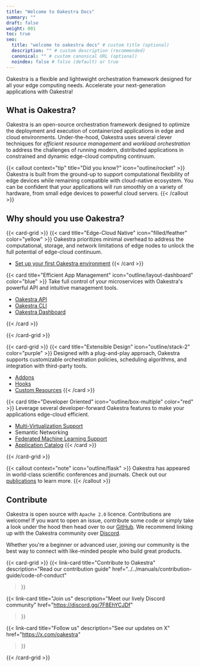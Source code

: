 ```yaml
---
title: "Welcome to Oakestra Docs"
summary: ""
draft: false
weight: 001
toc: true
seo:
  title: "welcome to oakestra docs" # custom title (optional)
  description: "" # custom description (recommended)
  canonical: "" # custom canonical URL (optional)
  noindex: false # false (default) or true
---
```

<span class="lead">
Oakestra is a flexible and lightweight orchestration framework designed for all your edge computing needs. Accelerate your next-generation applications with Oakestra!
</span>

## What is Oakestra?

Oakestra is an open-source orchestration framework designed to optimize the deployment and execution of containerized applications in edge and cloud environments. Under-the-hood, Oakestra uses several clever techniques for *efficient resource management* and *workload orchestration* to address the challenges of running modern, distributed applications in constrained and dynamic edge-cloud computing continuum.

{{< callout context="tip" title="Did you know?" icon="outline/rocket" >}}
Oakestra is built from the ground-up to support computational flexibility of edge devices while remaining compatible with cloud-native ecosystem. You can be confident that your applications will run smoothly on a variety of hardware, from small edge devices to powerful cloud servers.
{{< /callout >}}

## Why should you use Oakestra?

{{< card-grid >}}
{{< card title="Edge-Cloud Native" icon="filled/feather" color="yellow" >}}
Oakestra prioritizes minimal overhead to address the computational, storage, and network limitations of edge nodes to unlock the full potential of edge-cloud continuum.

- [Set up your first Oakestra environment](/docs/getting-started/oak-environment/high-level-setup-overview/)
{{< /card >}}

{{< card title="Efficient App Management" icon="outline/layout-dashboard" color="blue" >}}
Take full control of your microservices with Oakestra's powerful API and intuitive management tools.

- [Oakestra API](/docs/getting-started/deploy-app/with-the-api/)
- [Oakestra CLI](/docs/getting-started/deploy-app/with-the-dashboard/)
- [Oakestra Dashboard](/docs/getting-started/deploy-app/with-the-cli/)

{{< /card >}}

{{< /card-grid >}}

{{< card-grid >}}
{{< card title="Extensible Design" icon="outline/stack-2" color="purple" >}}
Designed with a plug-and-play approach, Oakestra supports customizable orchestration policies, scheduling algorithms, and integration with third-party tools.

- [Addons](/docs/concepts/oakestra-extensions/addons/)
- [Hooks](/docs/concepts/oakestra-extensions/hooks/)
- [Custom Resources](/docs/concepts/oakestra-extensions/custom-resources/)
{{< /card >}}

{{< card title="Developer Oriented" icon="outline/box-multiple" color="red" >}}
Leverage several developer-forward Oakestra features to make your applications edge-cloud efficient. 

- [Multi-Virtualization Support](/docs/manuals/execution-runtimes/supported-virtualization-runtimes/)
- Semantic Networking
- [Federated Machine Learning Support](/docs/concepts/flops/overview/)
- [Application Catalog](/docs/manuals/app-catalog/example-applications/)
{{< /card >}}

{{< /card-grid >}}

{{< callout context="note" icon="outline/flask" >}}
Oakestra has appeared in world-class scientific conferences and journals. Check out our [publications](/research/) to learn more.
{{< /callout >}}

## Contribute

Oakestra is open source with `Apache 2.0` licence. Contributions are welcome! If you want to open an issue, contribute some code or simply take a look under the hood then head over to our [GitHub](https://github.com/oakestra/). We recommend linking up with the Oakestra community over [Discord](https://discord.gg/7F8EhYCJDf).

Whether you're a beginner or advanced user, joining our community is the best way to connect with like-minded people who build great products.

<!-- {{< link-card
  title="Contribute to Oakestra"
  description="Read our contribution guide"
  href="../../manuals/contribution-guide/code-of-conduct"
>}} -->

{{< card-grid >}}
{{< link-card
  title="Contribute to Oakestra"
  description="Read our contribution guide"
  href="../../manuals/contribution-guide/code-of-conduct"
>}}

{{< link-card
  title="Join us"
  description="Meet our lively Discord community"
  href="https://discord.gg/7F8EhYCJDf"
>}}

{{< link-card
  title="Follow us"
  description="See our updates on X"
  href="https://x.com/oakestra"
>}}

{{< /card-grid >}}
